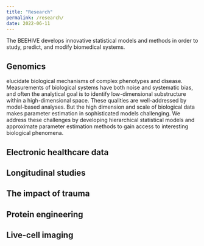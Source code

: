 ```yaml
---
title: "Research"
permalink: /research/
date: 2022-06-11
---
```


The BEEHIVE develops innovative statistical models and methods in order to study, predict, and modify biomedical systems. 

## Genomics
elucidate biological mechanisms of complex phenotypes and disease. Measurements of biological systems have both noise and systematic bias, and often the analytical goal is to identify low-dimensional substructure within a high-dimensional space. These qualities are well-addressed by model-based analyses. But the high dimension and scale of biological data makes parameter estimation in sophisticated models challenging. We address these challenges by developing hierarchical statistical models and approximate parameter estimation methods to gain access to interesting biological phenomena.

## Electronic healthcare data

## Longitudinal studies

## The impact of trauma

## Protein engineering

## Live-cell imaging
